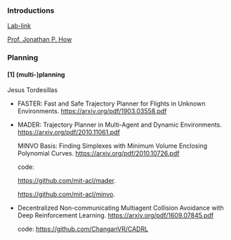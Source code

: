 ### Introductions

[Lab-link](http://acl.mit.edu/)

[ Prof. Jonathan P. How](http://www.mit.edu/people/jhow/)



### Planning

#### [1] (multi-)planning

Jesus Tordesillas

- FASTER: Fast and Safe Trajectory Planner for Flights
  in Unknown Environments. https://arxiv.org/pdf/1903.03558.pdf

- MADER: Trajectory Planner in Multi-Agent and Dynamic Environments. https://arxiv.org/pdf/2010.11061.pdf

  MINVO Basis: Finding Simplexes with Minimum Volume Enclosing Polynomial Curves. https://arxiv.org/pdf/2010.10726.pdf

  code: 

  https://github.com/mit-acl/mader.

  https://github.com/mit-acl/minvo.

  

- Decentralized Non-communicating Multiagent Collision Avoidance
  with Deep Reinforcement Learning. https://arxiv.org/pdf/1609.07845.pdf

  code: https://github.com/ChanganVR/CADRL

